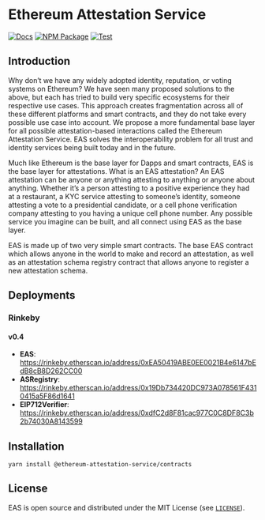 # Ethereum Attestation Service

[![Docs](https://img.shields.io/badge/docs-%F0%9F%93%84-blue)](https://eas.eth.link)
[![NPM Package](https://img.shields.io/npm/v/@ethereum-attestation-service/contracts.svg)](https://www.npmjs.org/package/@ethereum-attestation-service/contracts)
[![Test](https://github.com/ethereum-attestation-service/contracts/actions/workflows/workflow.yml/badge.svg)](https://github.com/ethereum-attestation-service/contracts/actions/workflows/workflow.yml)

## Introduction

Why don’t we have any widely adopted identity, reputation, or voting systems on Ethereum? We have seen many proposed solutions to the above, but each has tried to build very specific ecosystems for their respective use cases. This approach creates fragmentation across all of these different platforms and smart contracts, and they do not take every possible use case into account. We propose a more fundamental base layer for all possible attestation-based interactions called the Ethereum Attestation Service. EAS solves the interoperability problem for all trust and identity services being built today and in the future.

Much like Ethereum is the base layer for Dapps and smart contracts, EAS is the base layer for attestations. What is an EAS attestation? An EAS attestation can be anyone or anything attesting to anything or anyone about anything. Whether it’s a person attesting to a positive experience they had at a restaurant, a KYC service attesting to someone’s identity, someone attesting a vote to a presidential candidate, or a cell phone verification company attesting to you having a unique cell phone number. Any possible service you imagine can be built, and all connect using EAS as the base layer.

EAS is made up of two very simple smart contracts. The base EAS contract which allows anyone in the world to make and record an attestation, as well as an attestation schema registry contract that allows anyone to register a new attestation schema.

## Deployments

### Rinkeby

#### v0.4

- **EAS**: <https://rinkeby.etherscan.io/address/0xEA50419ABE0EE0021B4e6147bEdB8cB8D262CC00>
- **ASRegistry**: <https://rinkeby.etherscan.io/address/0x19Db734420DC973A078561F4310415a5F86d1641>
- **EIP712Verifier**: <https://rinkeby.etherscan.io/address/0xdfC2d8F81cac977C0C8DF8C3b2b74030A8143599>

## Installation

```console
yarn install @ethereum-attestation-service/contracts
```

## License

EAS is open source and distributed under the MIT License (see [`LICENSE`](./LICENSE)).
